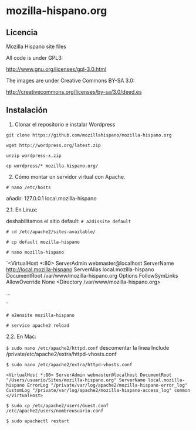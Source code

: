 mozilla-hispano.org
===================



Licencia
---------

Mozilla Hispano site files

All code is under GPL3:

http://www.gnu.org/licenses/gpl-3.0.html

The images are under Creative Commons BY-SA 3.0:

http://creativecommons.org/licenses/by-sa/3.0/deed.es




Instalación
-----------

1. Clonar el repositorio e instalar Wordpress

`git clone https://github.com/mozillahispano/mozilla-hispano.org`

`wget http://wordpress.org/latest.zip`

`unzip wordpress-x.zip`

`cp wordpress/* mozilla-hispano.org/`



2. Cómo montar un servidor virtual con Apache.

`# nano /etc/hosts`

añadir: 127.0.0.1 local.mozilla-hispano


2.1. En Linux:

deshabilitamos el sitio default: `# a2dissite default`

`# cd /etc/apache2/sites-available/`

`# cp default mozilla-hispano`

`# nano mozilla-hispano`

`<VirtualHost *:80>
        ServerAdmin webmaster@localhost
        ServerName http://local.mozilla-hispano
        ServerAlias local.mozilla-hispano
        DocumentRoot /var/www/mozilla-hispano.org
        <Directory />
                Options FollowSymLinks
                AllowOverride None
        </Directory>
        <Directory /var/www/mozilla-hispano.org>

...

</VirtualHost>`

`# a2ensite mozilla-hispano`

`# service apache2 reload`



2.2. En Mac:

`$ sudo nano /etc/apache2/httpd.conf`
descomentar la linea Include /private/etc/apache2/extra/httpd-vhosts.conf

`$ sudo nano /etc/apache2/extra/httpd-vhosts.conf`

`<VirtualHost *:80>
    ServerAdmin webmaster@localhost
    DocumentRoot "/Users/usuario/Sites/mozilla-hispano.org"
    ServerName local.mozilla-hispano
    ErrorLog "/private/var/log/apache2/mozilla-hispano-error_log"
    CustomLog "/private/var/log/apache2/mozilla-hispano-access_log" common
</VirtualHost>`

`$ sudo cp /etc/apache2/users/Guest.conf /etc/apache2/users/nombreusuario.conf`

`$ sudo apachectl restart`

